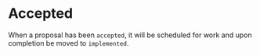 # Accepted

When a proposal has been `accepted`, it will be scheduled for work and upon completion be moved to `implemented`.